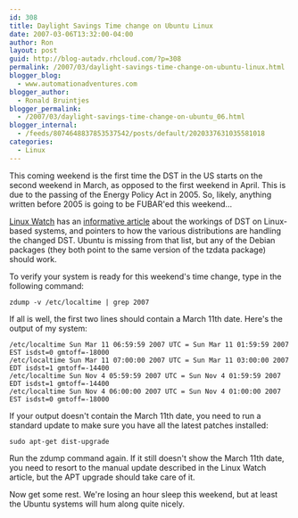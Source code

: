 ```yaml
---
id: 308
title: Daylight Savings Time change on Ubuntu Linux
date: 2007-03-06T13:32:00-04:00
author: Ron
layout: post
guid: http://blog-autadv.rhcloud.com/?p=308
permalink: /2007/03/daylight-savings-time-change-on-ubuntu-linux.html
blogger_blog:
  - www.automationadventures.com
blogger_author:
  - Ronald Bruintjes
blogger_permalink:
  - /2007/03/daylight-savings-time-change-on-ubuntu_06.html
blogger_internal:
  - /feeds/8074648837853537542/posts/default/2020337631035581018
categories:
  - Linux
---
```

This coming weekend is the first time the DST in the US starts on the second weekend in March, as opposed to the first weekend in April. This is due to the passing of the Energy Policy Act in 2005. So, likely, anything written before 2005 is going to be FUBAR'ed this weekend...

[Linux Watch](http://www.linux-watch.com/) has an [informative article](http://www.linux-watch.com/news/NS6300294422.html) about the workings of DST on Linux-based systems, and pointers to how the various distributions are handling the changed DST. Ubuntu is missing from that list, but any of the Debian packages (they both point to the same version of the tzdata package) should work.

To verify your system is ready for this weekend's time change, type in the following command:

`zdump -v /etc/localtime | grep 2007`

If all is well, the first two lines should contain a March 11th date. Here's the output of my system:

```
/etc/localtime Sun Mar 11 06:59:59 2007 UTC = Sun Mar 11 01:59:59 2007 EST isdst=0 gmtoff=-18000
/etc/localtime Sun Mar 11 07:00:00 2007 UTC = Sun Mar 11 03:00:00 2007 EDT isdst=1 gmtoff=-14400
/etc/localtime Sun Nov 4 05:59:59 2007 UTC = Sun Nov 4 01:59:59 2007 EDT isdst=1 gmtoff=-14400
/etc/localtime Sun Nov 4 06:00:00 2007 UTC = Sun Nov 4 01:00:00 2007 EST isdst=0 gmtoff=-18000
```

If your output doesn't contain the March 11th date, you need to run a standard update to make sure you have all the latest patches installed:

`sudo apt-get dist-upgrade`

Run the zdump command again. If it still doesn't show the March 11th date, you need to resort to the manual update described in the Linux Watch article, but the APT upgrade should take care of it.

Now get some rest. We're losing an hour sleep this weekend, but at least the Ubuntu systems will hum along quite nicely.